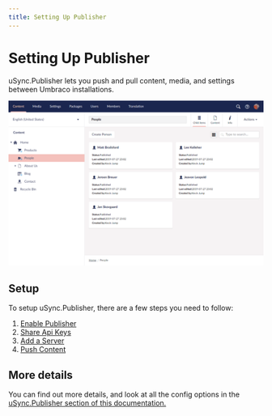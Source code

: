 ```yaml
---
title: Setting Up Publisher
---
```


# Setting Up Publisher

uSync.Publisher lets you push and pull content, media, and settings between Umbraco installations.

![Publisher Demo](publisher-demo.gif)

## Setup
To setup uSync.Publisher, there are a few steps you need to follow:

1. [Enable Publisher](enable)
2. [Share Api Keys](sharekeys)
3. [Add a Server](addserver)
4. [Push Content](pushcontent)

## More details
You can find out more details, and look at all the config options in the [uSync.Publisher section of this documentation.](../../../complete/introduction/index)
